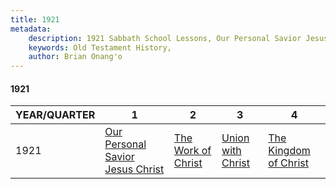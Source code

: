 ```yaml
---
title: 1921
metadata:
    description: 1921 Sabbath School Lessons, Our Personal Savior Jesus Christ, The Work of Christ, Union with Christ, The Kingdom of Christ
    keywords: Old Testament History,
    author: Brian Onang'o
---
```


#### 1921

YEAR/QUARTER |   1  | 2| 3| 4
-------------|------------|---|--|---
1921   |  [Our Personal Savior Jesus Christ](/1921-1930/1921/quarter1) | [The Work of Christ](/1921-1930/1921/quarter2) | [Union with Christ](/1921-1930/1921/quarter3) | [The Kingdom of Christ](/1921-1930/1921/quarter4) |
 
